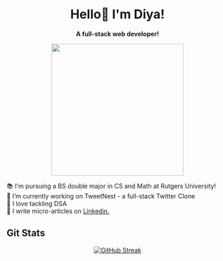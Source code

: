 <h1 align="center">Hello👋 I'm Diya!</h1>
<p  align="center"><b>A full-stack web developer!</b> </p>

<p align="center">
  <img src="https://github.com/diyakithani/diyakithani/assets/121928589/b5b5caf9-17a5-45b9-a8bf-b39c00f5de2d" width="300">
</p>

<p align="left">
  📚 I'm pursuing a BS double major in CS and Math at Rutgers University! <br>
  🔭 I’m currently working on TweetNest - a full-stack Twitter Clone <br>
  👀 I love tackling DSA <br>
  📝 I write micro-articles on <a href="https://www.linkedin.com/in/diya-kithani-a61b04193/"> Linkedin. </a>
</p>

## Git Stats
<p align="center">
  <a href="https://git.io/streak-stats">
    <img src="https://streak-stats.demolab.com?user=diyakithani&border_radius=10&date_format=M%20j%5B%2C%20Y%5D&mode=weekly&card_width=508&fire=EB1134&background=45%2C1419FF45%2C0E566E&border=18E51C&stroke=BC3A0C&ring=EB5A3E&currStreakNum=DBEB14&sideNums=DFEB45&currStreakLabel=97EB32&sideLabels=64EB26&dates=EB5454&card_height=300" alt="GitHub Streak">
  </a>
</p>









